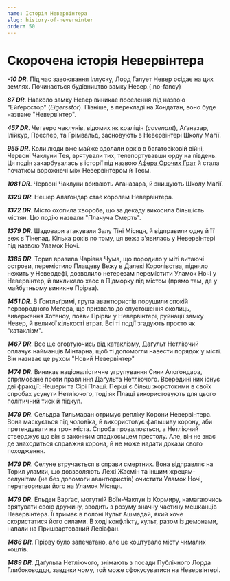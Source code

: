 ```yaml
---
name: Історія Невервінтера
slug: history-of-neverwinter
order: 50
---
```


# Скорочена історія Невервінтера

***-10 DR***. Під час завоювання Іллуску, Лорд Галует Невер осідає на цих землях. Починається будівництво замку Невер.{.no-fancy}

***87 DR***. Навколо замку Невер виникає поселення під назвою "Ейґерсстор" (*Eigersstor*). Пізніше, в перекладі на Хондатан, воно буде назване "Невервінтер".

***457 DR***. Четверо чаклунів, відомих як коаліція (*covenant*), Аґаназар, Ілійкур, Преспер, та Ґрімвальд, засновують в Невервінтері Школу Магії.

***955 DR***. Коли люди вже майже здолали орків в багатовіковій війні, Червоні Чаклуни Тея, врятували тих, телепортувавши орду на південь. Ця подія закарбувалась в історії під назвою [Афера Орочих Ґрат](https://www.worldanvil.com/w/neverwinter-circa-mid-1300s-retronomad/a/orcgates-affair-militaryConflict) й стала початком ворожнечі між Невервінтером й Теєм.

***1081 DR***. Червоні Чаклуни вбивають Аґаназара, й знищують Школу Магії.

***1329 DR***. Нешер Алаґондар стає королем Невервінтера.

***1372 DR***. Місто охопила хвороба, що за декаду викосила більшість містян. Цю подію назвали "Плачуча Смерть".

***1379 DR***. Шадовари атакували Залу Тіні Місяця, й відправили одну й її веж в Тінепад. Кілька років по тому, ця вежа з'явилась у Невервінтері під назвою Уламок Ночі.

***1385 DR***. Торил вразила Чарівна Чума, що породило у міті витаючі острови, перемістило Плащеву Вежу в Далекі Королівства, підняло нежить у Невердефі, дозволило нетерезам перемістити Уламок Ночі у Невервінтер, й викликало хаос в Підморку під містом (прямо там, де у майбутньому виникне Прірва).

***1451 DR***. В Ґонтльґримі, група авантюристів порушили спокій первородного Меґера, що призвело до спустошення околиць, виверження Хотеноу, появи Прірви у Невервінтері, руйнації замку Невер, й великої кількості втрат. Всі ті події згадують просто як "катаклізм".

***1467 DR***. Все ще оговтуючись від катаклізму, Даґульт Нетліючий оплачує найманців Мінтарна, щоб ті допомогли навести порядок у місті. Він називає це рухом "Новий Невервінтер"

***1474 DR***. Виникає націоналістичне угрупування Сини Алоґондара, спрямоване проти правління Даґульта Нетліючого. Всередині них існує дві фракції: Нешери та Сірі Плащі. Перші є більш жорстокими в своїх спробах усунути Нетліючого, тоді як Плащі використовують для цього політичний тиск й підкуп.

***1479 DR***. Сельдра Тильмаран отримує репліку Корони Невервінтера. Вона маскується під чоловіка, й використовує фальшиву корону, аби претендувати на трон міста. Спроба провалюється, а Нетліючий стверджує що він є законним спадкоємцем престолу. Але, він не знає де знаходиться справжня корона, й не може надати докази свого походження.

***1479 DR***. Селуне втручається в справи смертних. Вона відправляє на Торил уламки, що довзволяють Лежі Жасмін та іншим жрецям-селунітам (не без допомоги авантюристів) очистити Уламок Ночі, перетворивши його на Уламок Місяця.

***1479 DR***. Ельден Варґас, могутній Воїн-Чаклун із Кормиру, намагаючись врятувати свою дружину, зводить з розуму значну частину мешканців Невервінтера. Її тримає в полоні Культ Ашмадай, який хоче скористатися його силами. В ході конфлікту, культ, разом із демонами, напали на Пришвартований Левіафан.

***1486 DR***. Прірву було запечатано, але це коштувало місту чималих коштів.

***1489 DR***. Даґульта Нетліючого, знімають з посади Публічного Лорда Глибоководдя, завдяки чому, той може сфокусуватися на Невервінтері.
